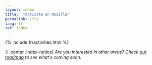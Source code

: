 ```yaml
---
layout: index
title:  "Activate en Mozilla"
permalink: /fr/
lang: fr
ref: index
---
```


{% include fr/activities.html %}

{: .center .index-notice}
_Are you interested in other areas? Check [our roadmap](/fr/roadmap/) to see what's coming soon._
